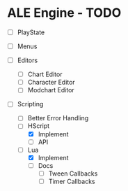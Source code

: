 # ALE Engine - TODO

- [ ] PlayState

- [ ] Menus

- [ ] Editors
    - [ ] Chart Editor
    - [ ] Character Editor
    - [ ] Modchart Editor

- [ ] Scripting
    - [ ] Better Error Handling
    - [ ] HScript
        - [x] Implement
        - [ ] API
    - [ ] Lua
        - [x] Implement
        - [ ] Docs
            - [ ] Tween Callbacks
            - [ ] Timer Callbacks